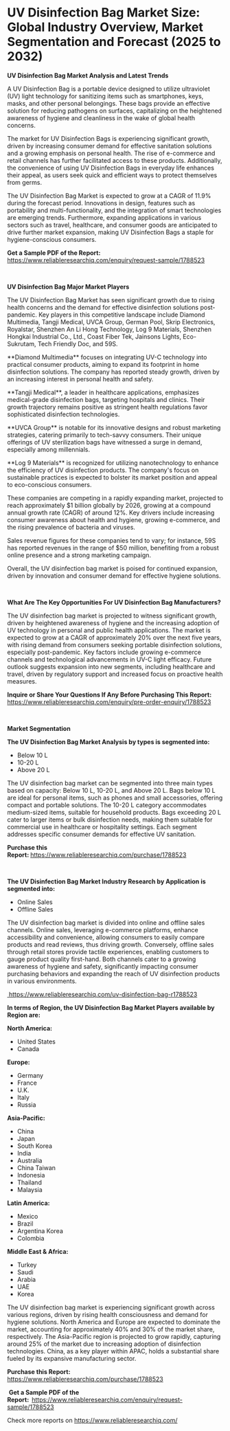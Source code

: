 <p><h1>UV Disinfection Bag Market Size: Global Industry Overview, Market Segmentation and Forecast (2025 to 2032)</h1></p><p><strong>UV Disinfection Bag Market Analysis and Latest Trends</strong></p>
<p><p>A UV Disinfection Bag is a portable device designed to utilize ultraviolet (UV) light technology for sanitizing items such as smartphones, keys, masks, and other personal belongings. These bags provide an effective solution for reducing pathogens on surfaces, capitalizing on the heightened awareness of hygiene and cleanliness in the wake of global health concerns.</p><p>The market for UV Disinfection Bags is experiencing significant growth, driven by increasing consumer demand for effective sanitation solutions and a growing emphasis on personal health. The rise of e-commerce and retail channels has further facilitated access to these products. Additionally, the convenience of using UV Disinfection Bags in everyday life enhances their appeal, as users seek quick and efficient ways to protect themselves from germs.</p><p>The UV Disinfection Bag Market is expected to grow at a CAGR of 11.9% during the forecast period. Innovations in design, features such as portability and multi-functionality, and the integration of smart technologies are emerging trends. Furthermore, expanding applications in various sectors such as travel, healthcare, and consumer goods are anticipated to drive further market expansion, making UV Disinfection Bags a staple for hygiene-conscious consumers.</p></p>
<p><strong>Get a Sample PDF of the Report:&nbsp;</strong> <a href="https://www.reliableresearchiq.com/enquiry/request-sample/1788523?utm_campaign=3073&utm_medium=2&utm_source=Github&utm_content=ia&utm_term=04042025&utm_id=uv-disinfection-bag">https://www.reliableresearchiq.com/enquiry/request-sample/1788523</a></p>
<p>&nbsp;</p>
<p><strong>UV Disinfection Bag Major Market Players</strong></p>
<p><p>The UV Disinfection Bag Market has seen significant growth due to rising health concerns and the demand for effective disinfection solutions post-pandemic. Key players in this competitive landscape include Diamond Multimedia, Tangji Medical, UVCA Group, German Pool, Skrip Electronics, Royalstar, Shenzhen An Li Hong Technology, Log 9 Materials, Shenzhen Hongkai Industrial Co., Ltd., Coast Fiber Tek, Jainsons Lights, Eco-Sukrutam, Tech Friendly Doc, and 59S.</p><p>**Diamond Multimedia** focuses on integrating UV-C technology into practical consumer products, aiming to expand its footprint in home disinfection solutions. The company has reported steady growth, driven by an increasing interest in personal health and safety.</p><p>**Tangji Medical**, a leader in healthcare applications, emphasizes medical-grade disinfection bags, targeting hospitals and clinics. Their growth trajectory remains positive as stringent health regulations favor sophisticated disinfection technologies.</p><p>**UVCA Group** is notable for its innovative designs and robust marketing strategies, catering primarily to tech-savvy consumers. Their unique offerings of UV sterilization bags have witnessed a surge in demand, especially among millennials.</p><p>**Log 9 Materials** is recognized for utilizing nanotechnology to enhance the efficiency of UV disinfection products. The company's focus on sustainable practices is expected to bolster its market position and appeal to eco-conscious consumers.</p><p>These companies are competing in a rapidly expanding market, projected to reach approximately $1 billion globally by 2026, growing at a compound annual growth rate (CAGR) of around 12%. Key drivers include increasing consumer awareness about health and hygiene, growing e-commerce, and the rising prevalence of bacteria and viruses.</p><p>Sales revenue figures for these companies tend to vary; for instance, 59S has reported revenues in the range of $50 million, benefiting from a robust online presence and a strong marketing campaign.</p><p>Overall, the UV disinfection bag market is poised for continued expansion, driven by innovation and consumer demand for effective hygiene solutions.</p></p>
<p>&nbsp;</p>
<p><strong>What Are The Key Opportunities For UV Disinfection Bag Manufacturers?</strong></p>
<p><p>The UV disinfection bag market is projected to witness significant growth, driven by heightened awareness of hygiene and the increasing adoption of UV technology in personal and public health applications. The market is expected to grow at a CAGR of approximately 20% over the next five years, with rising demand from consumers seeking portable disinfection solutions, especially post-pandemic. Key factors include growing e-commerce channels and technological advancements in UV-C light efficacy. Future outlook suggests expansion into new segments, including healthcare and travel, driven by regulatory support and increased focus on proactive health measures.</p></p>
<p><strong>Inquire or Share Your Questions If Any Before Purchasing This Report:</strong> <a href="https://www.reliableresearchiq.com/enquiry/pre-order-enquiry/1788523?utm_campaign=3073&utm_medium=2&utm_source=Github&utm_content=ia&utm_term=04042025&utm_id=uv-disinfection-bag">https://www.reliableresearchiq.com/enquiry/pre-order-enquiry/1788523</a></p>
<p>&nbsp;</p>
<p><strong>Market Segmentation</strong></p>
<p><strong>The UV Disinfection Bag Market Analysis by types is segmented into:</strong></p>
<p><ul><li>Below 10 L</li><li>10-20 L</li><li>Above 20 L</li></ul></p>
<p><p>The UV disinfection bag market can be segmented into three main types based on capacity: Below 10 L, 10-20 L, and Above 20 L. Bags below 10 L are ideal for personal items, such as phones and small accessories, offering compact and portable solutions. The 10-20 L category accommodates medium-sized items, suitable for household products. Bags exceeding 20 L cater to larger items or bulk disinfection needs, making them suitable for commercial use in healthcare or hospitality settings. Each segment addresses specific consumer demands for effective UV sanitation.</p></p>
<p><strong>Purchase this Report:&nbsp;</strong><a href="https://www.reliableresearchiq.com/purchase/1788523?utm_campaign=3073&utm_medium=2&utm_source=Github&utm_content=ia&utm_term=04042025&utm_id=uv-disinfection-bag">https://www.reliableresearchiq.com/purchase/1788523</a></p>
<p>&nbsp;</p>
<p><strong>The UV Disinfection Bag Market Industry Research by Application is segmented into:</strong></p>
<p><ul><li>Online Sales</li><li>Offline Sales</li></ul></p>
<p><p>The UV disinfection bag market is divided into online and offline sales channels. Online sales, leveraging e-commerce platforms, enhance accessibility and convenience, allowing consumers to easily compare products and read reviews, thus driving growth. Conversely, offline sales through retail stores provide tactile experiences, enabling customers to gauge product quality first-hand. Both channels cater to a growing awareness of hygiene and safety, significantly impacting consumer purchasing behaviors and expanding the reach of UV disinfection products in various environments.</p></p>
<p><a href="https://www.reliableresearchiq.com/uv-disinfection-bag-r1788523?utm_campaign=3073&utm_medium=2&utm_source=Github&utm_content=ia&utm_term=04042025&utm_id=uv-disinfection-bag">&nbsp;https://www.reliableresearchiq.com/uv-disinfection-bag-r1788523</a></p>
<p><strong>In terms of Region, the UV Disinfection Bag Market Players available by Region are:</strong></p>
<p>
    <p> <strong> North America: </strong>
        <ul>
            <li>United States</li>
            <li>Canada</li>
        </ul>
        </p> 
    <p> <strong> Europe: </strong>
        <ul>
            <li>Germany</li>
            <li>France</li>
            <li>U.K.</li>
            <li>Italy</li>
            <li>Russia</li>
        </ul>
        </p> 
    <p> <strong> Asia-Pacific: </strong>
        <ul>
            <li>China</li>
            <li>Japan</li>
            <li>South Korea</li>
            <li>India</li>
            <li>Australia</li>
            <li>China Taiwan</li>
            <li>Indonesia</li>
            <li>Thailand</li>
            <li>Malaysia</li>
        </ul>
        </p> 
    <p> <strong> Latin America: </strong>
        <ul>
            <li>Mexico</li>
            <li>Brazil</li>
            <li>Argentina Korea</li>
            <li>Colombia</li>
        </ul>
        </p> 
    <p> <strong> Middle East & Africa: </strong>
        <ul>
            <li>Turkey</li>
            <li>Saudi</li>
            <li>Arabia</li>
            <li>UAE</li>
            <li>Korea</li>
        </ul>
    </p>
    </p>
<p><p>The UV disinfection bag market is experiencing significant growth across various regions, driven by rising health consciousness and demand for hygiene solutions. North America and Europe are expected to dominate the market, accounting for approximately 40% and 30% of the market share, respectively. The Asia-Pacific region is projected to grow rapidly, capturing around 25% of the market due to increasing adoption of disinfection technologies. China, as a key player within APAC, holds a substantial share fueled by its expansive manufacturing sector.</p></p>
<p><strong>Purchase this Report: </strong><a href="https://www.reliableresearchiq.com/purchase/1788523?utm_campaign=3073&utm_medium=2&utm_source=Github&utm_content=ia&utm_term=04042025&utm_id=uv-disinfection-bag">https://www.reliableresearchiq.com/purchase/1788523</a></p>
<p>&nbsp;<strong>Get a Sample PDF of the Report:&nbsp;&nbsp;</strong><a href="https://www.reliableresearchiq.com/enquiry/request-sample/1788523?utm_campaign=3073&utm_medium=2&utm_source=Github&utm_content=ia&utm_term=04042025&utm_id=uv-disinfection-bag">https://www.reliableresearchiq.com/enquiry/request-sample/1788523</a></p>
<p><strong></strong></p>
<p>Check more reports on <a href="https://www.reliableresearchiq.com/?utm_campaign=3073&utm_medium=2&utm_source=Github&utm_content=ia&utm_term=04042025&utm_id=uv-disinfection-bag">https://www.reliableresearchiq.com/</a></p>